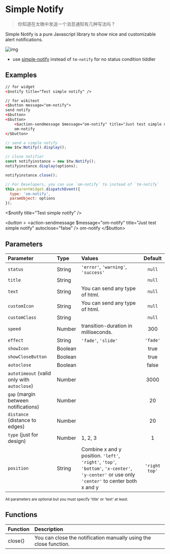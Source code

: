 # Simple Notify

> 你知道在太微中发送一个消息通知有几种写法吗 ?

Simple Notify is a pure Javascript library to show nice and customizable alert notifications.

![img](https://github.com/oeyoews/simple-notify/raw/master/demo/assets/types.png)

- use [simple-notify](https://github.com/simple-notify/simple-notify) instead of `tm-notify` for no status condition tiddler

## Examples

```html
// for widget
<$notify title="Test simple notify" />

// for wikitext
<$button message="om-notify">
send notify
<$button>
<$button>
	<$action-sendmessage $message="om-notify" title="Just test simple notify" autoclose="false" />
	om-notify
</$button>
```

```js
// send a simple notify
new $tw.Notify().display();

// close notifier
const notifyinstance = new $tw.Notify();
notifyinstance.display(options);

notifyinstance.close();

// For Developers, you can use `om-notify` to instead of `tm-notify`
this.parentWidget.dispatchEvent({
  type: 'om-notify',
  paramObject: options
});
```

<$notify title="Test simple notify" />

<$button>
	<$action-sendmessage $message="om-notify" title="Just test simple notify" autoclose="false" />
	om-notify
</$button>

## Parameters

<div class="prose prose-indigo max-w-none">

| Parameter                                   | Type    | Values                                                                                                                                       |    Default    |
| :------------------------------------------ | :------ | :------------------------------------------------------------------------------------------------------------------------------------------- | :-----------: |
| `status`                                    | String  | `'error'`, `'warning'`, `'success'`                                                                                                          |    `null`     |
| `title`                                     | String  |                                                                                                                                              |    `null`     |
| `text`                                      | String  | You can send any type of html.                                                                                                               |    `null`     |
| `customIcon`                                | String  | You can send any type of html.                                                                                                               |    `null`     |
| `customClass`                               | String  |                                                                                                                                              |    `null`     |
| `speed`                                     | Number  | transition-duration in milliseconds.                                                                                                         |      300      |
| `effect`                                    | String  | `'fade'`, `'slide'`                                                                                                                          |   `'fade'`    |
| `showIcon`                                  | Boolean |                                                                                                                                              |     true      |
| `showCloseButton`                           | Boolean |                                                                                                                                              |     true      |
| `autoclose`                                 | Boolean |                                                                                                                                              |     false     |
| `autotimeout` (valid only with `autoclose`) | Number  |                                                                                                                                              |     3000      |
| `gap` (margin between notifications)        | Number  |                                                                                                                                              |      20       |
| `distance` (distance to edges)              | Number  |                                                                                                                                              |      20       |
| `type` (just for design)                    | Number  | 1, 2, 3                                                                                                                                      |       1       |
| `position`                                  | String  | Combine x and y position. `'left'`, `'right'`, `'top'`, `'bottom'`, `'x-center'`, `'y-center'` or use only `'center'` to center both x and y | `'right top'` |

<sub>All parameters are optional but you must specify 'title' or 'text' at least.</sub>

## Functions

| Function | Description                                                       |
| :------- | :---------------------------------------------------------------- |
| close()  | You can close the notification manually using the close function. |

</div>
